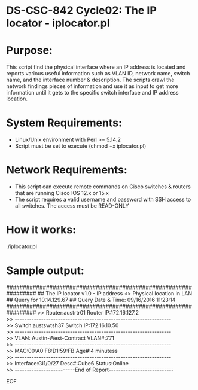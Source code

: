 # DS-CSC-842 Cycle02: The IP locator - iplocator.pl

# Purpose:
This script find the physical interface where an IP address is located and reports various useful information such as VLAN ID, network name, switch name, and the interface number & description. The scripts crawl the network findings pieces of information and use it as input to get more information until it gets to the specific switch interface and IP address location. 

# System Requirements: 
- Linux/Unix environment with Perl >= 5.14.2
- Script must be set to execute (chmod +x iplocator.pl)

# Network Requirements:
- This script can execute remote commands on Cisco switches & routers that are running Cisco IOS 12.x or 15.x
- The script requires a valid username and password with SSH access to all switches. The access must be READ-ONLY

# How it works: 
./iplocator.pl <IPv4 address>

# Sample output:
\################################################################# 
\##	The IP locator v1.0 - IP address <> Physical location in LAN 
\##				        Query for 10.14.129.67 
\##		      Query Date & Time: 09/16/2016 11:23:14 
\################################################################# 
\>> Router:austrtr01 Router 		IP:172.16.127.2 \
\>> ----------------------------------------------------------------- \
\>> Switch:austswtsh37 Switch 	IP:172.16.10.50 \
\>> ----------------------------------------------------------------- \
\>> VLAN: Austin-West-Contract 	VLAN#:771 \
\>> ----------------------------------------------------------------- \
\>> MAC:00:A0:F8:D1:59:FB 		Age#:4 minutess \
\>> ----------------------------------------------------------------- \
\>> Interface:Gi1/0/27 Desc#:Cube6 Status:Online \
\>> -------------------------End of Report--------------------------- 

EOF

